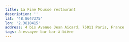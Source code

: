 ```yaml
---
title: La Fine Mousse restaurant
description: ''
lat: '48.8647375'
lon: '2.3818415'
address: 4 bis Avenue Jean Aicard, 75011 Paris, France
tags: à-essayer bar bar-à-bière
---
```


